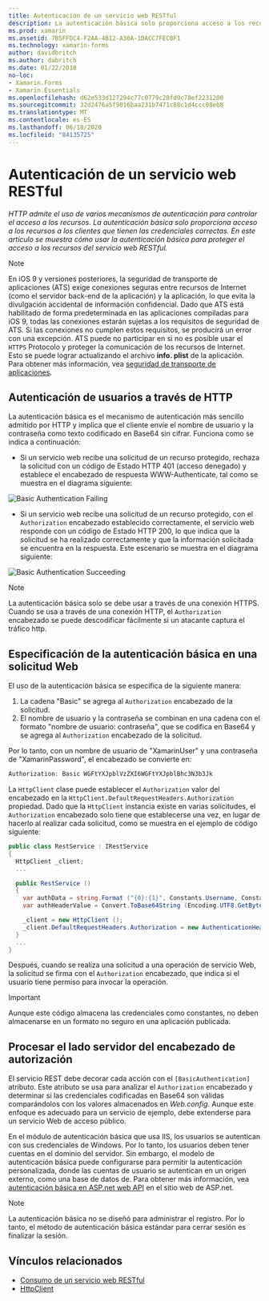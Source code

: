 ```yaml
---
title: Autenticación de un servicio web RESTful
description: La autenticación básica solo proporciona acceso a los recursos a los clientes que tienen las credenciales correctas. En este artículo se explica cómo usar la autenticación básica para proteger el acceso a los recursos del servicio web RESTful.
ms.prod: xamarin
ms.assetid: 7B5FFDC4-F2AA-4B12-A30A-1DACC7FECBF1
ms.technology: xamarin-forms
author: davidbritch
ms.author: dabritch
ms.date: 01/22/2018
no-loc:
- Xamarin.Forms
- Xamarin.Essentials
ms.openlocfilehash: d62e533d127294c77c0779c20fd9c78ef2231200
ms.sourcegitcommit: 32d2476a5f9016baa231b7471c88c1d4ccc08eb8
ms.translationtype: MT
ms.contentlocale: es-ES
ms.lasthandoff: 06/18/2020
ms.locfileid: "84135725"
---
```

# <a name="authenticate-a-restful-web-service"></a>Autenticación de un servicio web RESTful

_HTTP admite el uso de varios mecanismos de autenticación para controlar el acceso a los recursos. La autenticación básica solo proporciona acceso a los recursos a los clientes que tienen las credenciales correctas. En este artículo se muestra cómo usar la autenticación básica para proteger el acceso a los recursos del servicio web RESTful._

> [!NOTE]
> En iOS 9 y versiones posteriores, la seguridad de transporte de aplicaciones (ATS) exige conexiones seguras entre recursos de Internet (como el servidor back-end de la aplicación) y la aplicación, lo que evita la divulgación accidental de información confidencial. Dado que ATS está habilitado de forma predeterminada en las aplicaciones compiladas para iOS 9, todas las conexiones estarán sujetas a los requisitos de seguridad de ATS. Si las conexiones no cumplen estos requisitos, se producirá un error con una excepción.
> ATS puede no participar en si no es posible usar el `HTTPS` Protocolo y proteger la comunicación de los recursos de Internet. Esto se puede lograr actualizando el archivo **info. plist** de la aplicación. Para obtener más información, vea [seguridad de transporte de aplicaciones](~/ios/app-fundamentals/ats.md).

## <a name="authenticating-users-over-http"></a>Autenticación de usuarios a través de HTTP

La autenticación básica es el mecanismo de autenticación más sencillo admitido por HTTP y implica que el cliente envíe el nombre de usuario y la contraseña como texto codificado en Base64 sin cifrar. Funciona como se indica a continuación:

- Si un servicio web recibe una solicitud de un recurso protegido, rechaza la solicitud con un código de Estado HTTP 401 (acceso denegado) y establece el encabezado de respuesta WWW-Authenticate, tal como se muestra en el diagrama siguiente:

![](rest-images/basic-authentication-fail.png "Basic Authentication Failing")

- Si un servicio web recibe una solicitud de un recurso protegido, con el `Authorization` encabezado establecido correctamente, el servicio web responde con un código de Estado HTTP 200, lo que indica que la solicitud se ha realizado correctamente y que la información solicitada se encuentra en la respuesta. Este escenario se muestra en el diagrama siguiente:

![](rest-images/basic-authentication-success.png "Basic Authentication Succeeding")

> [!NOTE]
> La autenticación básica solo se debe usar a través de una conexión HTTPS. Cuando se usa a través de una conexión HTTP, el `Authorization` encabezado se puede descodificar fácilmente si un atacante captura el tráfico http.

## <a name="specifying-basic-authentication-in-a-web-request"></a>Especificación de la autenticación básica en una solicitud Web

El uso de la autenticación básica se especifica de la siguiente manera:

1. La cadena "Basic" se agrega al `Authorization` encabezado de la solicitud.
1. El nombre de usuario y la contraseña se combinan en una cadena con el formato "nombre de usuario: contraseña", que se codifica en Base64 y se agrega al `Authorization` encabezado de la solicitud.

Por lo tanto, con un nombre de usuario de "XamarinUser" y una contraseña de "XamarinPassword", el encabezado se convierte en:

```csharp
Authorization: Basic WGFtYXJpblVzZXI6WGFtYXJpblBhc3N3b3Jk
```

La `HttpClient` clase puede establecer el `Authorization` valor del encabezado en la `HttpClient.DefaultRequestHeaders.Authorization` propiedad. Dado que la `HttpClient` instancia existe en varias solicitudes, el `Authorization` encabezado solo tiene que establecerse una vez, en lugar de hacerlo al realizar cada solicitud, como se muestra en el ejemplo de código siguiente:

```csharp
public class RestService : IRestService
{
  HttpClient _client;
  ...

  public RestService ()
  {
    var authData = string.Format ("{0}:{1}", Constants.Username, Constants.Password);
    var authHeaderValue = Convert.ToBase64String (Encoding.UTF8.GetBytes (authData));

    _client = new HttpClient ();
    _client.DefaultRequestHeaders.Authorization = new AuthenticationHeaderValue ("Basic", authHeaderValue);
  }
  ...
}
```

Después, cuando se realiza una solicitud a una operación de servicio Web, la solicitud se firma con el `Authorization` encabezado, que indica si el usuario tiene permiso para invocar la operación.

> [!IMPORTANT]
> Aunque este código almacena las credenciales como constantes, no deben almacenarse en un formato no seguro en una aplicación publicada.

## <a name="processing-the-authorization-header-server-side"></a>Procesar el lado servidor del encabezado de autorización

El servicio REST debe decorar cada acción con el `[BasicAuthentication]` atributo. Este atributo se usa para analizar el `Authorization` encabezado y determinar si las credenciales codificadas en Base64 son válidas comparándolos con los valores almacenados en *Web.config*. Aunque este enfoque es adecuado para un servicio de ejemplo, debe extenderse para un servicio Web de acceso público.

En el módulo de autenticación básica que usa IIS, los usuarios se autentican con sus credenciales de Windows. Por lo tanto, los usuarios deben tener cuentas en el dominio del servidor. Sin embargo, el modelo de autenticación básica puede configurarse para permitir la autenticación personalizada, donde las cuentas de usuario se autentican en un origen externo, como una base de datos de. Para obtener más información, vea [autenticación básica en ASP.net web API](https://www.asp.net/web-api/overview/security/basic-authentication) en el sitio web de ASP.net.

> [!NOTE]
> La autenticación básica no se diseñó para administrar el registro. Por lo tanto, el método de autenticación básica estándar para cerrar sesión es finalizar la sesión.

## <a name="related-links"></a>Vínculos relacionados

- [Consumo de un servicio web RESTful](~/xamarin-forms/data-cloud/web-services/rest.md)
- [HttpClient](https://msdn.microsoft.com/library/system.net.http.httpclient(v=vs.110).aspx)
